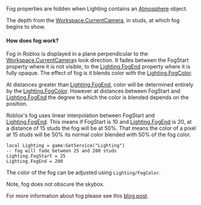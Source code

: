 Fog properties are hidden when Lighting contains an
[Atmosphere](../../Class/Atmosphere) object.

The depth from the [Workspace.CurrentCamera](https://create.roblox.com/docs/reference/engine/classes/Workspace#CurrentCamera), in studs, at which fog
begins to show.

#### How does fog work?

Fog in Roblox is displayed in a plane perpendicular to the
[Workspace.CurrentCamera](https://create.roblox.com/docs/reference/engine/classes/Workspace#CurrentCamera)s look direction. It fades between the FogStart
property where it is not visible, to the [Lighting.FogEnd](https://create.roblox.com/docs/reference/engine/classes/Lighting#FogEnd) property where
it is fully opaque. The effect of fog is it blends color with the
[Lighting.FogColor](https://create.roblox.com/docs/reference/engine/classes/Lighting#FogColor).

At distances greater than [Lighting.FogEnd](https://create.roblox.com/docs/reference/engine/classes/Lighting#FogEnd), color will be determined
entirely by the [Lighting.FogColor](https://create.roblox.com/docs/reference/engine/classes/Lighting#FogColor). However at distances between FogStart
and [Lighting.FogEnd](https://create.roblox.com/docs/reference/engine/classes/Lighting#FogEnd) the degree to which the color is blended depends on
the position.

Roblox's fog uses linear interpolation between FogStart and
[Lighting.FogEnd](https://create.roblox.com/docs/reference/engine/classes/Lighting#FogEnd). This means if FogStart is 10 and [Lighting.FogEnd](https://create.roblox.com/docs/reference/engine/classes/Lighting#FogEnd) is
20, at a distance of 15 studs the fog will be at 50%. That means the color
of a pixel at 15 studs will be 50% its normal color blended with 50% of
the fog color.

```
local Lighting = game:GetService("Lighting")
-- fog will fade between 25 and 200 studs
Lighting.FogStart = 25
Lighting.FogEnd = 200
```

The color of the fog can be adjusted using `Lighting/FogColor`.

Note, fog does not obscure the skybox.

For more information about fog please see this [blog post][1].

[1]: https://blog.roblox.com/2011/12/roblox-secrets-revealed-fog-blog/